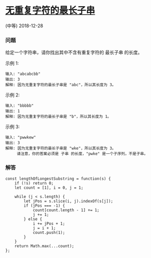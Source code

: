 # [无重复字符的最长子串](https://leetcode-cn.com/problems/longest-substring-without-repeating-characters)
(中等) 2018-12-28

### 问题

给定一个字符串，请你找出其中不含有重复字符的 最长子串 的长度。<br>

示例 1:

```
输入: "abcabcbb"
输出: 3
解释: 因为无重复字符的最长子串是 "abc"，所以其长度为 3。
```
示例 2:

```
输入: "bbbbb"
输出: 1
解释: 因为无重复字符的最长子串是 "b"，所以其长度为 1。
```
示例 3:

```
输入: "pwwkew"
输出: 3
解释: 因为无重复字符的最长子串是 "wke"，所以其长度为 3。
     请注意，你的答案必须是 子串 的长度，"pwke" 是一个子序列，不是子串。
```

### 解答

```
const lengthOfLongestSubstring = function(s) {
    if (!s) return 0;
    let count = [1], i = 0, j = 1;

    while (j < s.length) {
        let jPos = s.slice(i, j).indexOf(s[j]);
        if (jPos === -1) {
            count[count.length - 1] += 1;
            j += 1;
        } else {
            i += jPos + 1;
            j = i + 1;
            count.push(1);
        }
    }
    return Math.max(...count);
};
```
